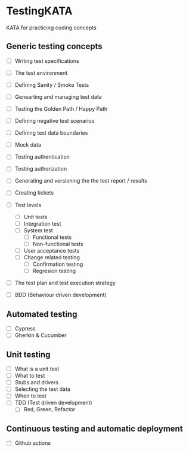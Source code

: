 # TestingKATA
KATA for practicing coding concepts

## Generic testing concepts
- [ ] Writing test specifications
- [ ] The test environment
- [ ] Defining Sanity / Smoke Tests
- [ ] Genearting and managing test data
- [ ] Testing the Golden Path / Happy Path
- [ ] Defining negative test scenarios
- [ ] Defining test data boundaries
- [ ] Mock data
- [ ] Testing authentication
- [ ] Testing authorization
- [ ] Generating and versioning the the test report / results
- [ ] Creating tickets

- [ ] Test levels
  - [ ] Unit tests
  - [ ] Integration test
  - [ ] System test
    - [ ] Functional tests
    - [ ] Non-functional tests
  - [ ] User acceptance tests
  - [ ] Change related testing
    - [ ] Confirmation testing
    - [ ] Regresion testing
 - [ ] The test plan and test execution strategy

- [ ] BDD (Behaviour driven development)

## Automated testing
- [ ] Cypress
- [ ] Gherkin  & Cucumber

## Unit testing
- [ ] What is a unit test
- [ ] What to test
- [ ] Stubs and drivers
- [ ] Selecting the test data
- [ ] When to test
- [ ] TDD (Test driven development)
  - [ ] Red, Green, Refactor

## Continuous testing and automatic deployment
- [ ] Github actions
